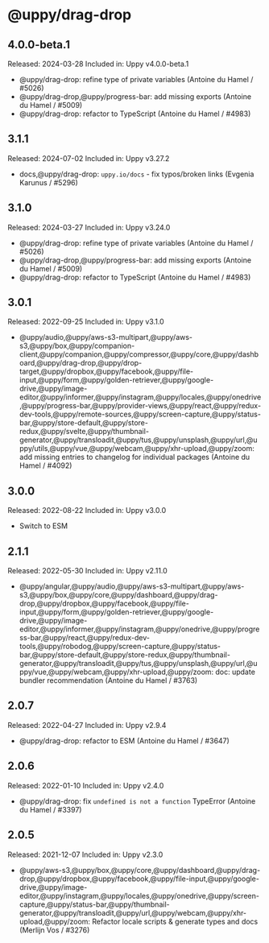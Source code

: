 # @uppy/drag-drop

## 4.0.0-beta.1

Released: 2024-03-28
Included in: Uppy v4.0.0-beta.1

- @uppy/drag-drop: refine type of private variables (Antoine du Hamel / #5026)
- @uppy/drag-drop,@uppy/progress-bar: add missing exports (Antoine du Hamel / #5009)
- @uppy/drag-drop: refactor to TypeScript (Antoine du Hamel / #4983)

## 3.1.1

Released: 2024-07-02
Included in: Uppy v3.27.2

- docs,@uppy/drag-drop: `uppy.io/docs` - fix typos/broken links (Evgenia Karunus / #5296)

## 3.1.0

Released: 2024-03-27
Included in: Uppy v3.24.0

- @uppy/drag-drop: refine type of private variables (Antoine du Hamel / #5026)
- @uppy/drag-drop,@uppy/progress-bar: add missing exports (Antoine du Hamel / #5009)
- @uppy/drag-drop: refactor to TypeScript (Antoine du Hamel / #4983)

## 3.0.1

Released: 2022-09-25
Included in: Uppy v3.1.0

- @uppy/audio,@uppy/aws-s3-multipart,@uppy/aws-s3,@uppy/box,@uppy/companion-client,@uppy/companion,@uppy/compressor,@uppy/core,@uppy/dashboard,@uppy/drag-drop,@uppy/drop-target,@uppy/dropbox,@uppy/facebook,@uppy/file-input,@uppy/form,@uppy/golden-retriever,@uppy/google-drive,@uppy/image-editor,@uppy/informer,@uppy/instagram,@uppy/locales,@uppy/onedrive,@uppy/progress-bar,@uppy/provider-views,@uppy/react,@uppy/redux-dev-tools,@uppy/remote-sources,@uppy/screen-capture,@uppy/status-bar,@uppy/store-default,@uppy/store-redux,@uppy/svelte,@uppy/thumbnail-generator,@uppy/transloadit,@uppy/tus,@uppy/unsplash,@uppy/url,@uppy/utils,@uppy/vue,@uppy/webcam,@uppy/xhr-upload,@uppy/zoom: add missing entries to changelog for individual packages (Antoine du Hamel / #4092)

## 3.0.0

Released: 2022-08-22
Included in: Uppy v3.0.0

- Switch to ESM

## 2.1.1

Released: 2022-05-30
Included in: Uppy v2.11.0

- @uppy/angular,@uppy/audio,@uppy/aws-s3-multipart,@uppy/aws-s3,@uppy/box,@uppy/core,@uppy/dashboard,@uppy/drag-drop,@uppy/dropbox,@uppy/facebook,@uppy/file-input,@uppy/form,@uppy/golden-retriever,@uppy/google-drive,@uppy/image-editor,@uppy/informer,@uppy/instagram,@uppy/onedrive,@uppy/progress-bar,@uppy/react,@uppy/redux-dev-tools,@uppy/robodog,@uppy/screen-capture,@uppy/status-bar,@uppy/store-default,@uppy/store-redux,@uppy/thumbnail-generator,@uppy/transloadit,@uppy/tus,@uppy/unsplash,@uppy/url,@uppy/vue,@uppy/webcam,@uppy/xhr-upload,@uppy/zoom: doc: update bundler recommendation (Antoine du Hamel / #3763)

## 2.0.7

Released: 2022-04-27
Included in: Uppy v2.9.4

- @uppy/drag-drop: refactor to ESM (Antoine du Hamel / #3647)

## 2.0.6

Released: 2022-01-10
Included in: Uppy v2.4.0

- @uppy/drag-drop: fix `undefined is not a function` TypeError (Antoine du Hamel / #3397)

## 2.0.5

Released: 2021-12-07
Included in: Uppy v2.3.0

- @uppy/aws-s3,@uppy/box,@uppy/core,@uppy/dashboard,@uppy/drag-drop,@uppy/dropbox,@uppy/facebook,@uppy/file-input,@uppy/google-drive,@uppy/image-editor,@uppy/instagram,@uppy/locales,@uppy/onedrive,@uppy/screen-capture,@uppy/status-bar,@uppy/thumbnail-generator,@uppy/transloadit,@uppy/url,@uppy/webcam,@uppy/xhr-upload,@uppy/zoom: Refactor locale scripts & generate types and docs (Merlijn Vos / #3276)
